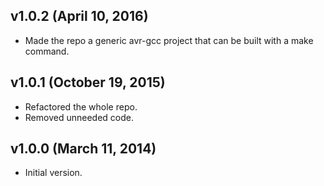 ## v1.0.2 (April 10, 2016)
 - Made the repo a generic avr-gcc project that can be built with a make command.

## v1.0.1 (October 19, 2015)
 - Refactored the whole repo.
 - Removed unneeded code.
 
## v1.0.0 (March 11, 2014)
 - Initial version.